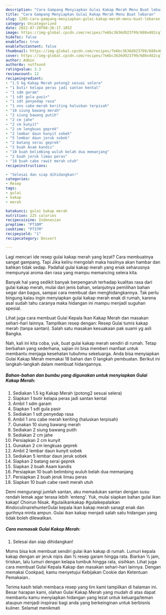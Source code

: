 ```yaml
---
description: "Cara Gampang Menyiapkan Gulai Kakap Merah Menu Buat lebaran"
title: "Cara Gampang Menyiapkan Gulai Kakap Merah Menu Buat lebaran"
slug: 1205-cara-gampang-menyiapkan-gulai-kakap-merah-menu-buat-lebaran
category: Uncategorized
date: 2022-07-28T08:26:17.105Z
image: https://img-global.cpcdn.com/recipes/7e6bc3636d923799/680x482cq70/gulai-kakap-merah-foto-resep-utama.jpg
hideToc: false
enableToc: true
enableTocContent: false
thumbnail: https://img-global.cpcdn.com/recipes/7e6bc3636d923799/680x482cq70/gulai-kakap-merah-foto-resep-utama.jpg
cover: https://img-global.cpcdn.com/recipes/7e6bc3636d923799/680x482cq70/gulai-kakap-merah-foto-resep-utama.jpg
author: Admin
authorAv: notfound
ratingvalue: 3.3
reviewcount: 12
recipeingredient:
- "1.5 kg Kakap Merah potong2 sesuai selera"
- "1 butir kelapa peras jadi santan kental"
- "1 sdm garam"
- "1 sdt gula pasir"
- "1 sdt penyedap rasa"
- "1 ons cabe merah keriting haluskan terpisah"
- "10 siung bawang merah"
- "2 siung bawang putih"
- "2 cm jahe"
- "2 cm kunyit"
- "2 cm lengkuas geprek"
- "2 lembar daun kunyit sobek"
- "5 lembar daun jeruk sobek"
- "2 batang serai geprek"
- "2 buah Asam kandis"
- "10 buah belimbing wuluh belah dua memanjang"
- "2 buah jeruk limau peras"
- "10 buah cabe rawit merah utuh"
recipeinstructions:

- "Selesai dan siap dihidangkan!"
categories:
- Resep
tags:
- gulai
- kakap
- merah

katakunci: gulai kakap merah 
nutrition: 225 calories
recipecuisine: Indonesian
preptime: "PT10M"
cooktime: "PT37M"
recipeyield: "1"
recipecategory: Dessert

---
```



Lagi mencari ide resep gulai kakap merah yang lezat? Cara membuatnya sangat gampang. Tapi Jika keliru mengolah maka hasilnya akan hambar dan bahkan tidak sedap. Padahal gulai kakap merah yang enak seharusnya mempunyai aroma dan rasa yang mampu memancing selera kita.


Banyak hal yang sedikit banyak berpengaruh terhadap kualitas rasa dari gulai kakap merah, mulai dari jenis bahan, selanjutnya pemilihan bahan segar dan bagus, sampai cara membuat dan menghidangkannya. Tak perlu bingung kalau ingin menyiapkan gulai kakap merah enak di rumah, karena asal sudah tahu caranya maka hidangan ini mampu menjadi suguhan spesial.

Lihat juga cara membuat Gulai Kepala Ikan Kakap Merah dan masakan sehari-hari lainnya. Tampilkan resep dengan: Resep Gulai tumis kakap merah (tanpa santan). Salah satu masakan kesuakaan pak suami yg asli Bangka.


Nah, kali ini kita coba, yuk, buat gulai kakap merah sendiri di rumah. Tetap berbahan yang sederhana, sajian ini bisa memberi manfaat untuk membantu menjaga kesehatan tubuhmu sekeluarga. Anda bisa menyiapkan Gulai Kakap Merah memakai 18 bahan dan 0 langkah pembuatan. Berikut ini langkah-langkah dalam membuat hidangannya.

<!--inarticleads1-->

##### Bahan-bahan dan bumbu yang digunakan untuk menyiapkan Gulai Kakap Merah:

1. Sediakan 1.5 kg Kakap Merah (potong2 sesuai selera)
1. Siapkan 1 butir kelapa peras jadi santan kental
1. Ambil 1 sdm garam
1. Siapkan 1 sdt gula pasir
1. Sediakan 1 sdt penyedap rasa
1. Ambil 1 ons cabe merah keriting (haluskan terpisah)
1. Gunakan 10 siung bawang merah
1. Sediakan 2 siung bawang putih
1. Sediakan 2 cm jahe
1. Persiapkan 2 cm kunyit
1. Gunakan 2 cm lengkuas geprek
1. Ambil 2 lembar daun kunyit sobek
1. Sediakan 5 lembar daun jeruk sobek
1. Siapkan 2 batang serai geprek
1. Siapkan 2 buah Asam kandis
1. Persiapkan 10 buah belimbing wuluh belah dua memanjang
1. Persiapkan 2 buah jeruk limau peras
1. Siapkan 10 buah cabe rawit merah utuh


Demi mengurangi jumlah santan, aku memadukan santan dengan susu rendah lemak agar terasa lebih &#39;enteng&#39;. Yuk, mulai siapkan bahan gulai ikan kakap! Choirun Nisak. #gulaiikankakap #gulaikepalaikan #indoculinairehunterGulai kepala ikan kakap merah sanagt enak dan gurihnya minta ampun. Gulai ikan kakap menjadi salah satu hidangan yang tidak boleh dilewatkan. 

<!--inarticleads2-->

##### Cara memasak Gulai Kakap Merah:


1. Selesai dan siap dihidangkan!

Moms bisa kok membuat sendiri gulai ikan kakap di rumah. Lumuri kepala kakap dengan air jeruk nipis dan ½ resep garam hingga rata. Biarkan ½ jam, tiriskan, lalu lumuri dengan kelapa tumbuk hingga rata, sisihkan. Lihat juga cara membuat Gulai Kepala Kakap dan masakan sehari-hari lainnya. Dengan memakai Cookpad, kamu menyetujui Kebijakan Cookie dan Ketentuan Pemakaian.. 

Terima kasih telah membaca resep yang tim kami tampilkan di halaman ini. Besar harapan kami, olahan Gulai Kakap Merah yang mudah di atas dapat membantu kamu menyiapkan hidangan yang lezat untuk keluarga/teman ataupun menjadi inspirasi bagi anda yang berkeinginan untuk berbisnis kuliner. Selamat menikmati
